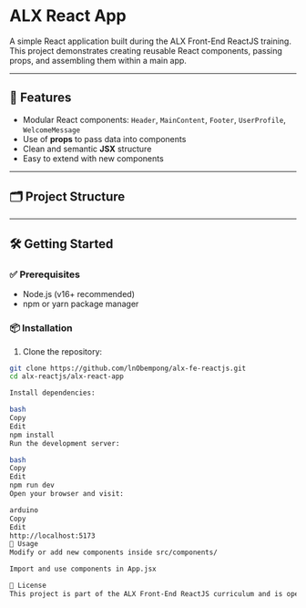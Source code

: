 # ALX React App

A simple React application built during the ALX Front-End ReactJS training.  
This project demonstrates creating reusable React components, passing props, and assembling them within a main app.

---

## 🚀 Features

- Modular React components: `Header`, `MainContent`, `Footer`, `UserProfile`, `WelcomeMessage`
- Use of **props** to pass data into components
- Clean and semantic **JSX** structure
- Easy to extend with new components

---

## 🗂️ Project Structure

---

## 🛠️ Getting Started

### ✅ Prerequisites
- Node.js (v16+ recommended)
- npm or yarn package manager

### 📦 Installation

1. Clone the repository:
```bash
git clone https://github.com/lnObempong/alx-fe-reactjs.git
cd alx-reactjs/alx-react-app

Install dependencies:

bash
Copy
Edit
npm install
Run the development server:

bash
Copy
Edit
npm run dev
Open your browser and visit:

arduino
Copy
Edit
http://localhost:5173
📄 Usage
Modify or add new components inside src/components/

Import and use components in App.jsx

📌 License
This project is part of the ALX Front-End ReactJS curriculum and is open for educational and learning purposes.
